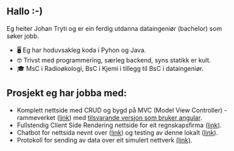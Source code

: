 ## Hallo :-)

Eg heiter Johan Tryti og er ein ferdig utdanna dataingeniør (bachelor) som søker jobb. 

- 🖥️ Eg har hoduvsakleg koda i Pyhon og Java.
- 🤓 Trivst med programmering, særleg backend, syns statikk er kult.
- 🎓 MsC i Radioøkologi, BsC i Kjemi i tillegg til BsC i dataingeniør.

## Prosjekt eg har jobba med:

- Komplett nettside med CRUD og bygd på MVC (Model View Controller) - rammeverket ([link](https://github.com/N4h0/Forum)) med [tilsvarande versjon som bruker angular](https://github.com/PetterHalsne/ForumAngularVersion).
- Fullstendig Client Side Rendering nettside for eit regnskapsfirma ([link](https://github.com/N4h0/Bachelor_Hosting)).
- Chatbot for nettsida nevnt over ([link](https://github.com/N4h0/ChatServer)) og testing av denne lokalt ([link](https://github.com/N4h0/Bachelor-AI-github)).
- Protokoll for sending av data over eit simulert nettverk [(link)](https://github.com/Miskiyu/Portfolio-2-DATA2410-DRTP). 

<!--
**N4h0/N4h0** is a ✨ _special_ ✨ repository because its `README.md` (this file) appears on your GitHub profile.

Here are some ideas to get you started:

- 🔭 I’m currently working on ...
- 🌱 I’m currently learning ...
- 👯 I’m looking to collaborate on ...
- 🤔 I’m looking for help with ...
- 💬 Ask me about ...
- 📫 How to reach me: ...
- 😄 Pronouns: ...
- ⚡ Fun fact: ...
-->
